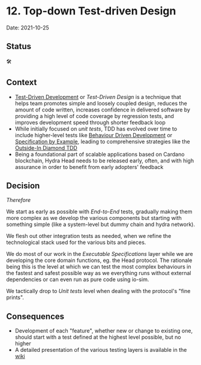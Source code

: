 # 12. Top-down Test-driven Design

Date: 2021-10-25

## Status

:hammer_and_wrench:

## Context

* [Test-Driven Development](https://en.wikipedia.org/wiki/Test-driven_development) or _Test-Driven Design_ is a technique that helps team promotes simple and loosely coupled design, reduces the amount of code written, increases confidence in delivered software by providing a high level of code coverage by regression tests, and improves development speed through shorter feedback loop
* While initially focused on _unit tests_, TDD has evolved over time to include higher-level tests like [Behaviour Driven Development](https://en.wikipedia.org/wiki/Behavior-driven_development) or [Specification by Example](https://en.wikipedia.org/wiki/Specification_by_example), leading to comprehensive strategies like the [Outside-In Diamond TDD](http://tpierrain.blogspot.com/2021/03/outside-in-diamond-tdd-1-style-made.html)
* Being a foundational part of scalable applications based on Cardano blockchain, Hydra Head needs to be released early, often, and with high assurance in order to benefit from early adopters' feedback

## Decision

_Therefore_

We start as early as possible with _End-to-End_ tests, gradually making them more complex as we develop the various components but starting with something simple (like a system-level but dummy chain and hydra network).

We flesh out other integration tests as needed, when we refine the technological stack used for the various bits and pieces.

We do most of our work in the _Executable Specifications_ layer while we are developing the core domain functions, eg. the Head protocol. The rationale being this is the level at which we can test the most complex behaviours in the fastest and safest possible way as we everything runs without external dependencies or can even run as pure code using io-sim.

We tactically drop to _Unit tests_ level when dealing with the protocol's "fine prints".

## Consequences

* Development of each "feature", whether new or change to existing one, should start with a test defined at the highest level possible, but no higher
* A detailed presentation of the various testing layers is available in the [wiki](https://github.com/input-output-hk/hydra-poc/wiki/Testing-Strategy)
